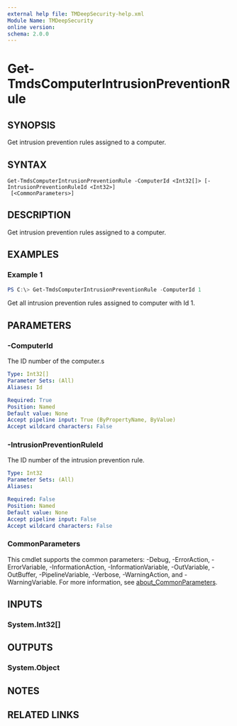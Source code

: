 ```yaml
---
external help file: TMDeepSecurity-help.xml
Module Name: TMDeepSecurity
online version:
schema: 2.0.0
---
```


# Get-TmdsComputerIntrusionPreventionRule

## SYNOPSIS
Get intrusion prevention rules assigned to a computer.

## SYNTAX

```
Get-TmdsComputerIntrusionPreventionRule -ComputerId <Int32[]> [-IntrusionPreventionRuleId <Int32>]
 [<CommonParameters>]
```

## DESCRIPTION
Get intrusion prevention rules assigned to a computer.

## EXAMPLES

### Example 1
```powershell
PS C:\> Get-TmdsComputerIntrusionPreventionRule -ComputerId 1
```

Get all intrusion prevention rules assigned to computer with Id 1.

## PARAMETERS

### -ComputerId
The ID number of the computer.s

```yaml
Type: Int32[]
Parameter Sets: (All)
Aliases: Id

Required: True
Position: Named
Default value: None
Accept pipeline input: True (ByPropertyName, ByValue)
Accept wildcard characters: False
```

### -IntrusionPreventionRuleId
The ID number of the intrusion prevention rule.

```yaml
Type: Int32
Parameter Sets: (All)
Aliases:

Required: False
Position: Named
Default value: None
Accept pipeline input: False
Accept wildcard characters: False
```

### CommonParameters
This cmdlet supports the common parameters: -Debug, -ErrorAction, -ErrorVariable, -InformationAction, -InformationVariable, -OutVariable, -OutBuffer, -PipelineVariable, -Verbose, -WarningAction, and -WarningVariable. For more information, see [about_CommonParameters](http://go.microsoft.com/fwlink/?LinkID=113216).

## INPUTS

### System.Int32[]

## OUTPUTS

### System.Object
## NOTES

## RELATED LINKS
